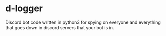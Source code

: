 # d-logger
Discord bot code written in python3 for spying on everyone and everything that goes down in discord servers that your bot is in.
